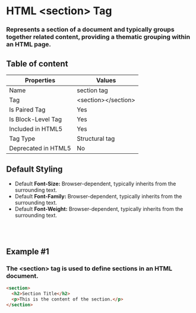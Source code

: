 # HTML &lt;section&gt; Tag

### Represents a section of a document and typically groups together related content, providing a thematic grouping within an HTML page.



## Table of content


| Properties            | Values                                                               |
|---------------------|----------------------------------------------------------------------|
| Name                | section tag                                                |
| Tag                 | &lt;section&gt;&lt;/section&gt;                                            |
| Is Paired Tag       | Yes                                                  |
| Is Block-Level Tag  | Yes                                |
| Included in HTML5   | Yes     |
| Tag Type            | Structural tag     |
| Deprecated in HTML5 | No     |


## Default Styling


-	Default **Font-Size:** Browser-dependent, typically inherits from the surrounding text.
-	Default **Font-Family:** Browser-dependent, typically inherits from the surrounding text.
-	Default **Font-Weight:** Browser-dependent, typically inherits from the surrounding text.


<br>
<br>

## Example #1
### The &lt;section&gt; tag is used to define sections in an HTML document.
```html
<section>
  <h2>Section Title</h2>
  <p>This is the content of the section.</p>
</section>
``` 
<br>
<br>

